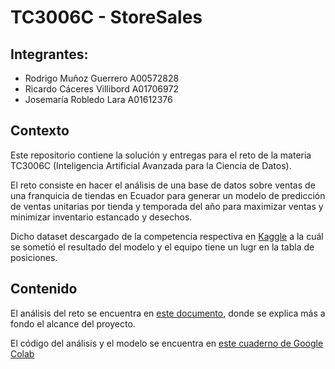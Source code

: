 # TC3006C - StoreSales

## Integrantes:
- Rodrigo Muñoz Guerrero A00572828
- Ricardo Cáceres Villibord A01706972
- Josemaría Robledo Lara A01612376

## Contexto
Este repositorio contiene la solución y entregas para el reto de la materia TC3006C (Inteligencia Artificial Avanzada para la Ciencia de Datos).

El reto consiste en hacer el análisis de una base de datos sobre ventas de una franquicia de tiendas en Ecuador para generar un modelo de predicción de ventas unitarias por tienda y temporada del año para maximizar ventas y minimizar inventario estancado y desechos.

Dicho dataset descargado de la competencia respectiva en [Kaggle](https://www.kaggle.com/competitions/store-sales-time-series-forecasting) a la cuál se sometió el resultado del modelo y el equipo tiene un lugr en la tabla de posiciones.

## Contenido
El análisis del reto se encuentra en [este documento](https://docs.google.com/document/d/1KCUWGYhB1hBM7uHBENqYNZ4LaKKI_LX4514n1KHjIX0/edit?usp=sharing), donde se explica más a fondo el alcance del proyecto.

El código del análisis y el modelo se encuentra en [este cuaderno de Google Colab](./Store_Sales_Avance1.ipynb)
